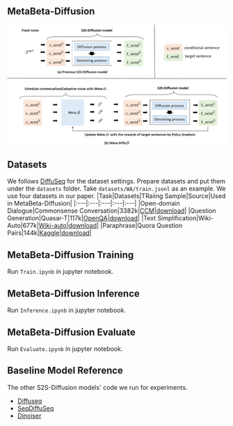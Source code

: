 ## MetaBeta-Diffusion
![Image Alt text](/img/metabeta.png)

## Datasets
We follows [DiffuSeq](https://github.com/Shark-NLP/DiffuSeq/tree/main) for the dataset settings.
Prepare datasets and put them under the `datasets` folder. 
Take `datasets/WA/train.jsonl` as an example. We use four datasets in our paper.
|Task|Datasets|TRaiing Sample|Source|Used in MetaBeta-Diffusion|
|:---|:---|:---|:---|:---|
|Open-domain Dialogue|Commonsense Conversation|3382k|[CCM](https://github.com/thu-coai/ccm)|[download](https://drive.google.com/drive/folders/1nDqh-bGte9QfTneCEb8NmCn3rNMJx67H?usp=sharing)|
|Question Generation|Quasar-T|117k|[OpenQA](https://github.com/thunlp/OpenQA)|[download](https://drive.google.com/drive/folders/1VrrUwd09DK9oA29yX96zBMopUUvv0KWF?usp=sharing)|
|Text Simplification|Wiki-Auto|677k|[Wiki-auto](https://github.com/chaojiang06/wiki-auto)|[download](https://drive.google.com/drive/folders/1ASIqRJru9ZwNF95e5ESPsveE7YcpZOjv?usp=sharing)|
|Paraphrase|Quora Question Pairs|144k|[Kaggle](https://www.kaggle.com/c/quora-question-pairs)|[download](https://drive.google.com/drive/folders/150SkknKILNm1H9gnwyUxwDxtrc2p84DJ?usp=sharing)|

## MetaBeta-Diffusion Training
Run `Train.ipynb` in jupyter notebook.

## MetaBeta-Diffusion Inference
Run `Inference.ipynb` in jupyter notebook.

## MetaBeta-Diffusion Evaluate
Run `Evaluate.ipynb` in jupyter notebook.

## Baseline Model Reference
The other S2S-Diffusion models' code we run for experiments.
- [Diffuseq](https://github.com/Shark-NLP/DiffuSeq)
- [SeqDiffuSeq](https://github.com/Yuanhy1997/SeqDiffuSeq)
- [Dinoiser](github.com/yegcjs/DINOISER)

<!--
**metabeta-diffusion/metabeta-diffusion** is a ✨ _special_ ✨ repository because its `README.md` (this file) appears on your GitHub profile.

Here are some ideas to get you started:

- 🔭 I’m currently working on ...
- 🌱 I’m currently learning ...
- 👯 I’m looking to collaborate on ...
- 🤔 I’m looking for help with ...
- 💬 Ask me about ...
- 📫 How to reach me: ...
- 😄 Pronouns: ...
- ⚡ Fun fact: ...
-->
